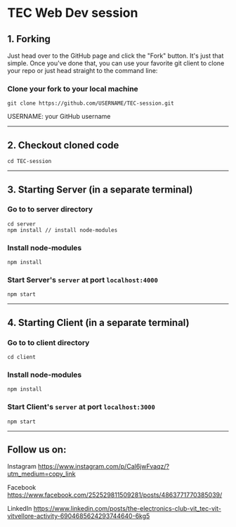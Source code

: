 # TEC Web Dev session


## 1. Forking
Just head over to the GitHub page and click the "Fork" button. It's just that simple. Once you've done that, you can use your favorite git client to clone your repo or just head straight to the command line:

### Clone your fork to your local machine
```
git clone https://github.com/USERNAME/TEC-session.git
```
USERNAME: your GitHub username

---

## 2. Checkout cloned code

```
cd TEC-session
```

---

## 3. Starting Server (in a separate terminal)

### Go to to server directory

```
cd server
npm install // install node-modules
```

### Install node-modules

```
npm install
```

### Start Server's `server` at port `localhost:4000`

```
npm start
```


---

## 4. Starting Client (in a separate terminal)

### Go to to client directory

```
cd client
```

### Install node-modules

```
npm install
```

### Start Client's `server` at port `localhost:3000`

```
npm start
```

---

## Follow us on:


Instagram
https://www.instagram.com/p/Cal6jwFvaqz/?utm_medium=copy_link

Facebook
https://www.facebook.com/252529811509281/posts/4863771770385039/

LinkedIn
https://www.linkedin.com/posts/the-electronics-club-vit_tec-vit-vitvellore-activity-6904685624293744640-6kg5
